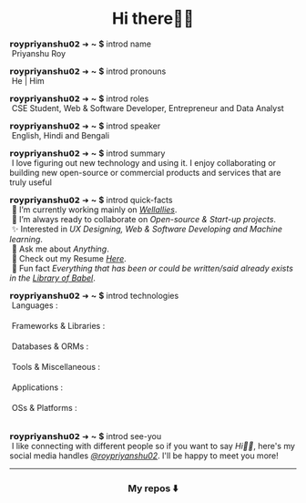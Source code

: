 <h1 align="center">Hi there👋🏻</h1>

**𝗿𝗼𝘆𝗽𝗿𝗶𝘆𝗮𝗻𝘀𝗵𝘂𝟬𝟮** ➜ **~** **$** introd name \
&nbsp;Priyanshu Roy

**𝗿𝗼𝘆𝗽𝗿𝗶𝘆𝗮𝗻𝘀𝗵𝘂𝟬𝟮** ➜ **~** **$** introd pronouns \
&nbsp;He | Him

**𝗿𝗼𝘆𝗽𝗿𝗶𝘆𝗮𝗻𝘀𝗵𝘂𝟬𝟮** ➜ **~** **$** introd roles \
&nbsp;CSE Student, Web & Software Developer, Entrepreneur and Data Analyst

**𝗿𝗼𝘆𝗽𝗿𝗶𝘆𝗮𝗻𝘀𝗵𝘂𝟬𝟮** ➜ **~** **$** introd speaker \
&nbsp;English, Hindi and Bengali

**𝗿𝗼𝘆𝗽𝗿𝗶𝘆𝗮𝗻𝘀𝗵𝘂𝟬𝟮** ➜ **~** **$** introd summary \
&nbsp;I love figuring out new technology and using it. I enjoy collaborating or building new open-source or commercial products and services that are truly useful

**𝗿𝗼𝘆𝗽𝗿𝗶𝘆𝗮𝗻𝘀𝗵𝘂𝟬𝟮** ➜ **~** **$** introd quick-facts \
&nbsp;🔭 I’m currently working mainly on _[Wellallies](https://github.com/wellallies)_. \
&nbsp;🤝 I’m always ready to collaborate on _Open-source & Start-up projects_. \
&nbsp;✨ Interested in _UX Designing, Web & Software Developing and Machine learning_. \
&nbsp;💬 Ask me about _Anything_. \
&nbsp;📄 Check out my Resume _[Here](https://drive.google.com/drive/folders/1sIvW7jsUrjzo3ycM6Kf4wF6hoH9fkB9J?usp=share_link)_. \
&nbsp;👾 Fun fact _Everything that has been or could be written/said already exists in the [Library of Babel](https://libraryofbabel.info/)_.

**𝗿𝗼𝘆𝗽𝗿𝗶𝘆𝗮𝗻𝘀𝗵𝘂𝟬𝟮** ➜ **~** **$** introd technologies \
&nbsp;Languages : \
&nbsp;<a href="https://html.spec.whatwg.org/multipage/" title="HTML5"><img loading="lazy" height="16" src="https://cdn.simpleicons.org/Html5/e34f26"></a>&nbsp;
<a href="https://www.w3.org/TR/CSS/#css" title="CSS3"><img loading="lazy" height="16" src="https://cdn.simpleicons.org/Css3/1572b6"></a>&nbsp;
<a href="http://www.ecma-international.org/publications-and-standards/standards/ecma-262/" title="JavaScript"><img loading="lazy" height="16" src="https://cdn.simpleicons.org/JavaScript/f7df1e"></a>&nbsp;
<a href="https://www.php.net/" title="PHP"><img loading="lazy" height="16" src="https://cdn.simpleicons.org/Php/777bb4"></a>&nbsp;
<a href="https://sass-lang.com/" title="Sass"><img loading="lazy" height="16" src="https://cdn.simpleicons.org/Sass/CC6699"></a>&nbsp;
<a href="https://www.open-std.org/jtc1/sc22/wg14/" title="C Lang"><img loading="lazy" height="16" src="https://cdn.simpleicons.org/C/a8b9cc"></a>&nbsp;
<a href="https://www.python.org/" title="Python - Learning"><img loading="lazy" height="16" src="https://cdn.simpleicons.org/Python/ffd43b50"></a>&nbsp;
<a href="https://www.typescriptlang.org/" title="TypeScript - Learning"><img loading="lazy" height="16" src="https://cdn.simpleicons.org/Typescript/3178c650"></a>&nbsp;
<a href="https://dart.dev/" title="Dart - Will learn soon"><img loading="lazy" height="16" src="https://cdn.simpleicons.org/Dart/0175c210"></a>&nbsp;
<a href="https://www.rust-lang.org/" title="Rust - Will learn soon"><img loading="lazy" height="16" src="https://cdn.simpleicons.org/Rust/f4662310"></a> \
&nbsp;Frameworks & Libraries : \
&nbsp;<a href="https://getbootstrap.com/" title="Bootstrap CSS"><img loading="lazy" height="16" src="https://cdn.simpleicons.org/Bootstrap/7952b3"></a>&nbsp;
<a href="https://tailwindcss.com/" title="Tailwind CSS"><img loading="lazy" height="16" src="https://cdn.simpleicons.org/TailwindCss/06b6d4"></a>&nbsp;
<a href="https://jquery.com/" title="jQuery"><img loading="lazy" height="16" src="https://cdn.simpleicons.org/jQuery/0769ad"></a>&nbsp;
<a href="https://vuejs.org/" title="Vue JS"><img loading="lazy" height="16" src="https://cdn.simpleicons.org/Vue.js/4fc08d"></a>&nbsp;
<a href="https://vuetifyjs.com/" title="Vuetify JS"><img loading="lazy" height="16" src="https://cdn.simpleicons.org/Vuetify/1867c0"></a>&nbsp;
<a href="https://svelte.dev/" title="Svelte JS - Learning"><img loading="lazy" height="16" src="https://cdn.simpleicons.org/Svelte/ff3e0060"></a>&nbsp;
<a href="https://jestjs.io/" title="Jest JS - Learning"><img loading="lazy" height="16" src="https://cdn.simpleicons.org/Jest/c2132550"></a>&nbsp;
<a href="https://reactjs.org/" title="React JS - Will learn soon"><img loading="lazy" height="16" src="https://cdn.simpleicons.org/React/61dafb10"></a>&nbsp;
<a href="https://mui.com/" title="MUI - Will learn soon"><img loading="lazy" height="16" src="https://cdn.simpleicons.org/React/007fff10"></a>&nbsp;
<a href="https://www.tensorflow.org/" title="TensorFlow - Will learn soon"><img loading="lazy" height="16" src="https://cdn.simpleicons.org/TensorFlow/ff6f0010"></a>&nbsp;
<a href="https://flutter.dev/" title="Flutter - Will learn soon"><img loading="lazy" height="16" src="https://cdn.simpleicons.org/Flutter/02569b10"></a> \
&nbsp;Databases & ORMs : \
&nbsp;<a href="https://www.mysql.com/" title="MySQL"><img loading="lazy" height="16" src="https://cdn.simpleicons.org/MySQL/f29111"></a>&nbsp;
<a href="https://mariadb.org/" title="MariaDB"><img loading="lazy" height="16" src="https://cdn.simpleicons.org/MariaDB/003545"></a>&nbsp;
<a href="https://www.sqlite.org/" title="SQLite"><img loading="lazy" height="16" src="https://cdn.simpleicons.org/SQLite/003b57"></a>&nbsp;
<a href="https://www.mongodb.com/" title="MongoDB - Learning"><img loading="lazy" height="16" src="https://cdn.simpleicons.org/MongoDB/47a24850"></a>&nbsp;
<a href="https://www.prisma.io/" title="Prisma - Will learn soon"><img loading="lazy" height="16" src="https://cdn.simpleicons.org/Prisma/2d374810"></a> \
&nbsp;Tools & Miscellaneous : \
&nbsp;<a href="https://www.gnu.org/software/bash/" title="GNU Bash"><img loading="lazy" height="16" src="https://cdn.simpleicons.org/GNUBash/4eaa25"></a>&nbsp;
<a href="https://nodejs.org/" title="NodeJS"><img loading="lazy" height="16" src="https://cdn.simpleicons.org/Node.js/339933"></a>&nbsp;
<a href="https://git-scm.com/" title="Git"><img loading="lazy" height="16" src="https://cdn.simpleicons.org/Git/f05032"></a>&nbsp;
<a href="https://www.docker.com/" title="Docker - Learning"><img loading="lazy" height="16" src="https://cdn.simpleicons.org/Docker/2496ed50"></a>&nbsp;
<a href="https://learn.microsoft.com/en-in/powershell/" title="Powershell - Will learn soon"><img loading="lazy" height="16" src="https://cdn.simpleicons.org/PowerShell/5391fe10"></a> \
&nbsp;Applications : \
&nbsp;<a href="https://www.microsoft.com/en/microsoft-365/microsoft-office/" title="Microsoft Office"><img loading="lazy" height="16" src="https://cdn.simpleicons.org/MicrosoftOffice/d83b01"></a>&nbsp;
<a href="https://www.adobe.com/in/products/photoshop/" title="Adobe Photoshop"><img loading="lazy" height="16" src="https://cdn.simpleicons.org/AdobePhotoshop/31a8ff"></a>&nbsp;
<a href="https://www.vegascreativesoftware.com/in/vegas-pro/" title="Vegas Pro"><img loading="lazy" height="16" src="https://cdn.simpleicons.org/Vitess/406aff"></a>&nbsp;
<a href="https://www.audacityteam.org/" title="Audacity"><img loading="lazy" height="16" src="https://cdn.simpleicons.org/Audacity/0000cc"></a>&nbsp;
<a href="https://www.sublimetext.com/" title="Sublime Text"><img loading="lazy" height="16" src="https://cdn.simpleicons.org/SublimeText/ff9800"></a>&nbsp;
<a href="https://www.adobe.com/in/products/xd/" title="Adobe XD"><img loading="lazy" height="16" src="https://cdn.simpleicons.org/AdobeXD/ff61f6"></a>&nbsp;
<a href="https://www.postman.com/" title="Postman"><img loading="lazy" height="16" src="https://cdn.simpleicons.org/Postman/ff6c37"></a>&nbsp;
<a href="https://code.visualstudio.com/" title="VSCode"><img loading="lazy" height="16" src="https://cdn.simpleicons.org/VisualStudioCode/007acc"></a>&nbsp;
<a href="https://www.figma.com/" title="Figma"><img loading="lazy" height="16" src="https://cdn.simpleicons.org/Figma/0acf83"></a>&nbsp;
<a href="https://www.adobe.com/in/products/photoshop-lightroom-classic" title="Adobe Lightroom Classic - Will learn soon"><img loading="lazy" height="16" src="https://cdn.simpleicons.org/AdobeLightroomClassic/31a8ff10"></a>&nbsp;
<a href="https://www.adobe.com/products/premiere" title="Adobe Premiere Pro - Will learn soon"><img loading="lazy" height="16" src="https://cdn.simpleicons.org/AdobePremierePro/9999ff10"></a> \
&nbsp;OSs & Platforms : \
&nbsp;<a href="https://www.microsoft.com/en-in/windows/" title="Windows"><img loading="lazy" height="16" src="https://cdn.simpleicons.org/Windows11/0078d4"></a>&nbsp;
<a href="https://ubuntu.com/" title="Ubuntu"><img loading="lazy" height="16" src="https://cdn.simpleicons.org/Ubuntu/e95420"></a>&nbsp;
<a href="https://supabase.com/" title="Supabase - Will learn soon"><img loading="lazy" height="16" src="https://cdn.simpleicons.org/Supabase/3ecf8e10"></a>&nbsp;
<a href="https://aws.amazon.com/" title="AWS - Will learn soon"><img loading="lazy" height="16" src="https://cdn.simpleicons.org/AmazonAWS/ff990010"></a>&nbsp;
<a href="https://firebase.google.com/" title="Firebase - Will learn soon"><img loading="lazy" height="16" src="https://cdn.simpleicons.org/Firebase/ffca2810"></a>

**𝗿𝗼𝘆𝗽𝗿𝗶𝘆𝗮𝗻𝘀𝗵𝘂𝟬𝟮** ➜ **~** **$** introd see-you \
&nbsp;I like connecting with different people so if you want to say _Hi👋🏻_, here's my social media handles _[@roypriyanshu02](https://about.me/roypriyanshu02)_. I'll be happy to meet you more!

---

<h3 align="center">My repos ⬇️</h3>
